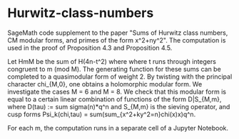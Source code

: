 # Hurwitz-class-numbers
SageMath code supplement to the paper "Sums of Hurwitz class numbers, CM modular forms, and primes of the form x^2+ny^2".
The computation is used in the proof of Proposition 4.3 and Proposition 4.5.

Let HmM be the sum of H(4n-t^2) where where t runs through integers congruent to m (mod M).
The generating function for these sums can be completed to a quasimodular form of weight 2.
By twisting with the principal character chi_{M,0}, one obtains a holomorphic modular form.
We investigate the cases M = 6 and M = 8.
We check that this modular form is equal to a certain linear combination of functions
of the form D|S_{M,m}, where D(tau) := sum sigma(n)*q^n and S_{M,m} is the sieving operator,
and cusp forms Psi_k(chi,tau) = sum(sum_{x^2+ky^2=n}chi(x)x)q^n.

For each m, the computation runs in a separate cell of a Jupyter Notebook.
